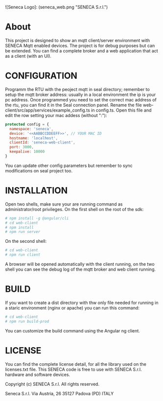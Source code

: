 ![Seneca Logo]: (seneca_web.png "SENECA S.r.l.")

# About
This project is designed to show an mqtt client/server environment with SENECA Mqtt enabled devices. The project is for debug purposes but can be extended.
You can find a complete broker and a web application that act as a client (with an UI).

# CONFIGURATION
Programm the RTU with the peoject mqtt in seal directory; remember to setup the mqtt broker address: usually in a local environment the ip is your pc address. Once programmed you need to set the correct mac address of the rtu, you can find it in the Seal connection panel. Rename the file web-client/src/app/services/example_config.ts in config.ts. Open this file and edit the row setting your mac addess (without ":"):

```javascript
protected config = {
  namespace: 'seneca',
  device: '<<AABBCCDDEEFF>>', // YOUR MAC ID
  hostname: 'localhost',
  clientId: 'seneca-web-client',
  port: 3000,
  keepalive: 10000
}
```

You can update other config parameters but remember to sync modifications on seal project too.

# INSTALLATION
Open two shells, make sure your are running command as administrator/root privileges.
On the first shell on the root of the sdk:

```bash
# npm install -g @angular/cli
# cd web-client
# npm install
# npm run server
```

On the second shell:
```bash
# cd web-client
# npm run client
```
A browser will be opened automatically with the client running, on the two shell you can see the debug log of the mqtt broker and web client running.

# BUILD
If you want to create a dist directory with thw only file needed for running in a staric environment (nginx or apache) you can run this command:

```bash
# cd web-client
# npm run build-prod
```
You can customize the build command using the Angular ng client.

# LICENSE
You can find the complete license detail, for all the library used on the licenses.txt file. This SENECA code is free to use with SENECA S.r.l. hardware and software devices.

Copyright (c) SENECA S.r.l.
All rights reserved.

Seneca S.r.l.
Via Austria, 26
35127 Padova (PD)
ITALY

